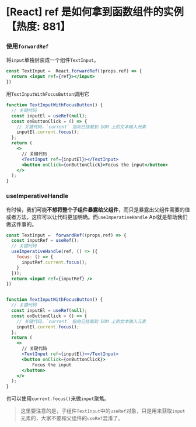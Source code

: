 # [React] ref 是如何拿到函数组件的实例【热度: 881】

### 使用`forwordRef`

将`input`单独封装成一个组件`TextInput`。

```jsx
const TextInput =  React.forwardRef((props,ref) => {
  return <input ref={ref}></input>
})

```

用`TextInputWithFocusButton`调用它

```jsx
function TextInputWithFocusButton() {
  // 关键代码
  const inputEl = useRef(null);
  const onButtonClick = () => {
    // 关键代码，`current` 指向已挂载到 DOM 上的文本输入元素
    inputEl.current.focus();
  };
  return (
    <>
      // 关键代码
      <TextInput ref={inputEl}></TextInput>
      <button onClick={onButtonClick}>Focus the input</button>
    </>
  );
}

```

### useImperativeHandle

有时候，我们可能**不想将整个子组件暴露给父组件**，而只是暴露出父组件需要的值或者方法，这样可以让代码更加明确。而`useImperativeHandle` Api就是帮助我们做这件事的。

```jsx
const TextInput =  forwardRef((props,ref) => {
  const inputRef = useRef();
  // 关键代码
  useImperativeHandle(ref, () => ({
    focus: () => {
      inputRef.current.focus();
    }
  }));
  return <input ref={inputRef} />
})


function TextInputWithFocusButton() {
  // 关键代码
  const inputEl = useRef(null);
  const onButtonClick = () => {
    // 关键代码，`current` 指向已挂载到 DOM 上的文本输入元素
    inputEl.current.focus();
  };
  return (
    <>
      // 关键代码
      <TextInput ref={inputEl}></TextInput>
      <button onClick={onButtonClick}>
          Focus the input
      </button>
    </>
  );
}


```

也可以使用`current.focus()`来做`input`聚焦。

> 这里要注意的是，子组件`TextInput`中的`useRef`对象，只是用来获取`input`元素的，大家不要和父组件的`useRef`混淆了。